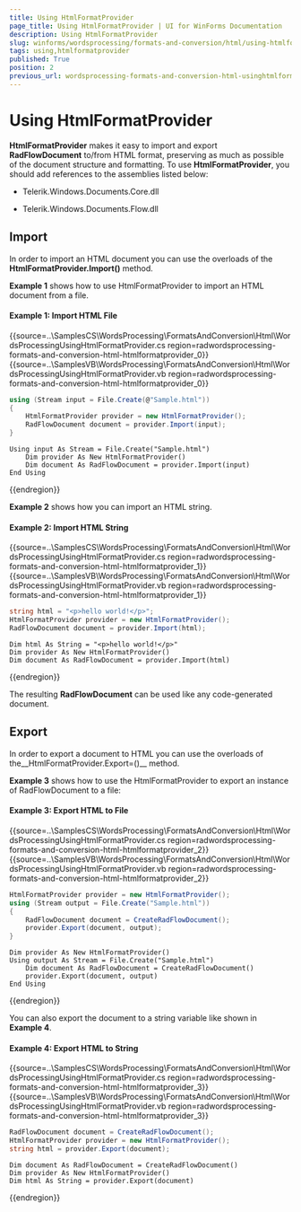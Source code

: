 ```yaml
---
title: Using HtmlFormatProvider
page_title: Using HtmlFormatProvider | UI for WinForms Documentation
description: Using HtmlFormatProvider
slug: winforms/wordsprocessing/formats-and-conversion/html/using-htmlformatprovider
tags: using,htmlformatprovider
published: True
position: 2
previous_url: wordsprocessing-formats-and-conversion-html-usinghtmlformatprovider
---
```


# Using HtmlFormatProvider



__HtmlFormatProvider__ makes it easy to import and export __RadFlowDocument__ to/from HTML format, preserving as much as possible of the document structure and formatting. To use __HtmlFormatProvider__, you should add references to the assemblies listed below:
      

* Telerik.Windows.Documents.Core.dll
          

* Telerik.Windows.Documents.Flow.dll
          

## Import

In order to import an HTML document you can use the overloads of the __HtmlFormatProvider.Import()__ method.
        

__Example 1__ shows how to use HtmlFormatProvider to import an HTML document from a file.

#### Example 1: Import HTML File

{{source=..\SamplesCS\WordsProcessing\FormatsAndConversion\Html\WordsProcessingUsingHtmlFormatProvider.cs region=radwordsprocessing-formats-and-conversion-html-htmlformatprovider_0}} 
{{source=..\SamplesVB\WordsProcessing\FormatsAndConversion\Html\WordsProcessingUsingHtmlFormatProvider.vb region=radwordsprocessing-formats-and-conversion-html-htmlformatprovider_0}} 

````C#
using (Stream input = File.Create(@"Sample.html"))
{
    HtmlFormatProvider provider = new HtmlFormatProvider();
    RadFlowDocument document = provider.Import(input);
}

````
````VB.NET
Using input As Stream = File.Create("Sample.html")
    Dim provider As New HtmlFormatProvider()
    Dim document As RadFlowDocument = provider.Import(input)
End Using

````

{{endregion}} 




__Example 2__ shows how you can import an HTML string.

#### Example 2: Import HTML String

{{source=..\SamplesCS\WordsProcessing\FormatsAndConversion\Html\WordsProcessingUsingHtmlFormatProvider.cs region=radwordsprocessing-formats-and-conversion-html-htmlformatprovider_1}} 
{{source=..\SamplesVB\WordsProcessing\FormatsAndConversion\Html\WordsProcessingUsingHtmlFormatProvider.vb region=radwordsprocessing-formats-and-conversion-html-htmlformatprovider_1}} 

````C#
string html = "<p>hello world!</p>";
HtmlFormatProvider provider = new HtmlFormatProvider();
RadFlowDocument document = provider.Import(html);

````
````VB.NET
Dim html As String = "<p>hello world!</p>"
Dim provider As New HtmlFormatProvider()
Dim document As RadFlowDocument = provider.Import(html)

````

{{endregion}} 

The resulting __RadFlowDocument__ can be used like any code-generated document.
        

## Export

In order to export a document to HTML you can use the overloads of the__HtmlFormatProvider.Export=()__ method.
        

__Example 3__ shows how to use the HtmlFormatProvider to export an instance of RadFlowDocument to a file:

#### Example 3: Export HTML to File

{{source=..\SamplesCS\WordsProcessing\FormatsAndConversion\Html\WordsProcessingUsingHtmlFormatProvider.cs region=radwordsprocessing-formats-and-conversion-html-htmlformatprovider_2}} 
{{source=..\SamplesVB\WordsProcessing\FormatsAndConversion\Html\WordsProcessingUsingHtmlFormatProvider.vb region=radwordsprocessing-formats-and-conversion-html-htmlformatprovider_2}} 

````C#
HtmlFormatProvider provider = new HtmlFormatProvider();
using (Stream output = File.Create("Sample.html"))
{
    RadFlowDocument document = CreateRadFlowDocument();
    provider.Export(document, output);
}

````
````VB.NET
Dim provider As New HtmlFormatProvider()
Using output As Stream = File.Create("Sample.html")
    Dim document As RadFlowDocument = CreateRadFlowDocument()
    provider.Export(document, output)
End Using

````

{{endregion}} 




You can also export the document to a string variable like shown in __Example 4__.

#### Example 4: Export HTML to String

{{source=..\SamplesCS\WordsProcessing\FormatsAndConversion\Html\WordsProcessingUsingHtmlFormatProvider.cs region=radwordsprocessing-formats-and-conversion-html-htmlformatprovider_3}} 
{{source=..\SamplesVB\WordsProcessing\FormatsAndConversion\Html\WordsProcessingUsingHtmlFormatProvider.vb region=radwordsprocessing-formats-and-conversion-html-htmlformatprovider_3}} 

````C#
RadFlowDocument document = CreateRadFlowDocument();
HtmlFormatProvider provider = new HtmlFormatProvider();
string html = provider.Export(document);

````
````VB.NET
Dim document As RadFlowDocument = CreateRadFlowDocument()
Dim provider As New HtmlFormatProvider()
Dim html As String = provider.Export(document)

````

{{endregion}}
